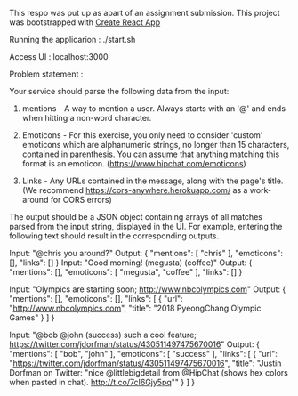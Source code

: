 This respo was put up as apart of an assignment submission. 
This project was bootstrapped with [Create React App](https://github.com/facebookincubator/create-react-app)

Running the applicarion : 
./start.sh 

Access UI  : 
localhost:3000

Problem statement : 

Your service should parse the following data from the input:
1. mentions - A way to mention a user. Always starts with an '@' and ends when hitting a non-word character.

2. Emoticons - For this exercise, you only need to consider 'custom' emoticons which are alphanumeric strings, no longer than 15 characters, contained in parenthesis. You can assume that anything matching this format is an emoticon. (https://www.hipchat.com/emoticons)

3. Links - Any URLs contained in the message, along with the page's title. (We recommend https://cors-anywhere.herokuapp.com/ as a work-around for CORS errors)
  
The output should be a JSON object containing arrays of all matches parsed from the input string, displayed in the UI.
For example, entering the following text should result in the corresponding outputs.

Input: "@chris you around?"
Output:
{
  "mentions": [
    "chris"
  ],
  "emoticons": [],
  "links": []
}
Input: "Good morning! (megusta) (coffee)"
Output:
{
  "mentions": [],
  "emoticons": [
    "megusta",
    "coffee"
  ],
  "links": []
}
 
Input: "Olympics are starting soon; http://www.nbcolympics.com"
Output:
{
  "mentions": [],
  "emoticons": [],
  "links": [
    {
      "url": "http://www.nbcolympics.com",
      "title": "2018 PyeongChang Olympic Games"
    }
  ]
}
 
Input: "@bob @john (success) such a cool feature; https://twitter.com/jdorfman/status/430511497475670016"
Output:
{
  "mentions": [
    "bob",
    "john"
  ],
  "emoticons": [
    "success"
  ],
  "links": [
    {
      "url": "https://twitter.com/jdorfman/status/430511497475670016",
      "title": "Justin Dorfman on Twitter: &quot;nice @littlebigdetail from @HipChat (shows hex colors when pasted in chat). http://t.co/7cI6Gjy5pq&quot;"
    }
  ]
}

